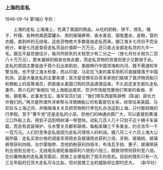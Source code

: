 ### 上海的走私

1946-09-14
第1版()
专栏：

　　上海的走私
    上海滩上，充满了美国的商品，从吃的奶粉、饼干、炼乳、橘子、柠檬、各种肉类蔬菜罐头、用的玻璃裤带、香水香皂、钢笔墨水、皮鞋，穿的衣服，直到听的无线电，这些货物绝大多数是由走私而来。据江海关七月份不完全统计，单是七月底查获走私货品价值即一万万元，还只是占全部走私货的九牛一毛。据北平益世报估计，每月所损失的关税至少有二分之一（按七月份关税为二百八十万万元），那末漏掉的税收也有此数，而走私货物的货值则至少又数倍于此。
    走私的原因主要是由于蒋介石出卖航权，美舰畅行中国领海和内河，既不需通知军警当局，也不受江海关检查，而从印度、马尼拉飞来的美军用机可直接降落于中国机场，这是大量走私的主要来源；其次是官僚买办资本家他们联络了救济物资船只和商船上的高等海员，把直接从美国订购的货品源源运来。不久前还发生舰队走私事件，蒋介石的“新舰队”经上海抵达南京，京沪市场就充塞他们带来的香烟、手帕、钢笔等。此事发生后，海军官员们说：“我们带东西是陈辞修（陈诚）部长允许我们的。”再次是所谓外洋单帮与洋商辆船公司有着密切关系，经常往来美国、马尼拉与上海之间，并贿赂海关关员把货物照行李包扎办法运到上海，只付极轻微的行李税。至于“黄牛党”还是走私的小巫，但他们的神通亦颇广大，可以直接到黄浦江口外船上去，用划子运到杨树浦一带登陆，动轧几百人几十只划子近十辆卡车装载，而且有武装保护，与水警关员都有联络，每船呆赚三千多美金，约合法币一千一百万元。人们的竞争走私是因为走私可得惊人的利润。据八月二十六日上海大公报所载：走私买卖价格的调查军用雨衣及玻璃雨衣获利三倍，牙刷、玻璃梳、玻璃裤带获利四倍，台尔蒙咖修、克他奶粉获利四倍半，布洛瓦手拍、惠子、玻璃带获利五倍到五倍七，无线电及骆驼香烟获利六倍到六倍三，精致领带则获利至八倍。
    在价廉物美的走私美货面前，民族工业便临到了毁灭的危机。目前的情形只有一九三五年起的日货大走私可与比拟，但对民族工业的威胁却比那时还大。
    （新华社）
